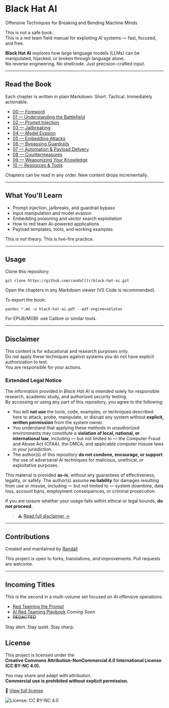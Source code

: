 # Black Hat AI  
Offensive Techniques for Breaking and Bending Machine Minds

This is not a safe book.  
This is a red team field manual for exploiting AI systems — fast, focused, and free.

**Black Hat AI** explores how large language models (LLMs) can be manipulated, hijacked, or broken through language alone.  
No reverse engineering. No shellcode. Just precision-crafted input.

---

## Read the Book

Each chapter is written in plain Markdown. Short. Tactical. Immediately actionable.

- [00 — Foreword](book/00-foreword.md)  
- [01 — Understanding the Battlefield](book/01-battlefield.md)  
- [02 — Prompt Injection](book/02-prompt-injection.md)  
- [03 — Jailbreaking](book/03-jailbreaking.md)  
- [04 — Model Evasion](book/04-model-evasion.md)  
- [05 — Embedding Attacks](book/05-embedding-attacks.md)  
- [06 — Bypassing Guardrails](book/06-bypassing-guardrails.md)  
- [07 — Automation & Payload Delivery](book/07-automation.md)  
- [08 — Countermeasures](book/08-countermeasures.md)  
- [09 — Weaponizing Your Knowledge](book/09-call-to-action.md)  
- [10 — Resources & Tools](book/10-resources.md)

Chapters can be read in any order. New content drops incrementally.

---

## What You'll Learn

- Prompt injection, jailbreaks, and guardrail bypass  
- Input manipulation and model evasion  
- Embedding poisoning and vector search exploitation  
- How to red team AI-powered applications  
- Payload templates, tools, and working examples

This is not theory. This is live-fire practice.

---

## Usage

Clone this repository:

`git clone https://github.com/randalltr/black-hat-ai.git`


Open the chapters in any Markdown viewer (VS Code is recommended).

To export the book:

`pandoc *.md -o black-hat-ai.pdf --pdf-engine=xelatex`


For EPUB/MOBI: use Calibre or similar tools.

---

## Disclaimer

This content is for educational and research purposes only.  
Do not apply these techniques against systems you do not have explicit authorization to test.  
You are responsible for your actions.

### Extended Legal Notice

The information provided in *Black Hat AI* is intended solely for responsible research, academic study, and authorized security testing.  
By accessing or using any part of this repository, you agree to the following:

- You will **not use** the tools, code, examples, or techniques described here to attack, probe, manipulate, or disrupt any system without **explicit, written permission** from the system owner.  
- You understand that applying these methods in unauthorized environments may constitute a **violation of local, national, or international law**, including — but not limited to — the Computer Fraud and Abuse Act (CFAA), the DMCA, and applicable computer misuse laws in your jurisdiction.  
- The author(s) of this repository **do not condone, encourage, or support** the use of adversarial AI techniques for malicious, unethical, or exploitative purposes.

This material is provided **as-is**, without any guarantees of effectiveness, legality, or safety. The author(s) assume **no liability** for damages resulting from use or misuse, including — but not limited to — system downtime, data loss, account bans, employment consequences, or criminal prosecution.

If you are unsure whether your usage falls within ethical or legal bounds, **do not proceed.**

> ⚠️  [Read full disclaimer →](DISCLAIMER.md)

---

## Contributions

Created and maintained by [Randall](https://github.com/randalltr)

This project is open to forks, translations, and improvements. Pull requests are welcome.

---

## Incoming Titles

This is the second in a multi-volume set focused on AI offensive operations:

- [Red Teaming the Prompt](https://github.com/randalltr/red-teaming-the-prompt)
- [AI Red Teaming Playbook](https://github.com/randalltr/ai-red-teaming-playbook) *Coming Soon* 
- ~~REDACTED~~ 

Stay alert. Stay quiet. Stay sharp.

## License

This project is licensed under the  
**Creative Commons Attribution-NonCommercial 4.0 International License (CC BY-NC 4.0).**

You may share and adapt with attribution.  
**Commercial use is prohibited without explicit permission.**

🔗 [View full license](https://creativecommons.org/licenses/by-nc/4.0/)

![License: CC BY-NC 4.0](https://img.shields.io/badge/License-CC%20BY--NC%204.0-lightgrey.svg)
